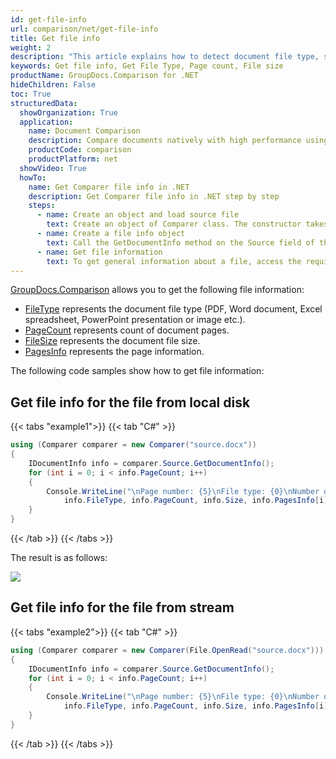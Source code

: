 ```yaml
---
id: get-file-info
url: comparison/net/get-file-info
title: Get file info
weight: 2
description: "This article explains how to detect document file type, size and calculate pages count when annotate documents or images with GroupDocs.Comparison."
keywords: Get file info, Get File Type, Page count, File size
productName: GroupDocs.Comparison for .NET
hideChildren: False
toc: True
structuredData:
  showOrganization: True
  application:
    name: Document Comparison
    description: Compare documents natively with high performance using C# language and GroupDocs.Comparison for .NET
    productCode: comparison
    productPlatform: net
  showVideo: True
  howTo:
    name: Get Comparer file info in .NET
    description: Get Comparer file info in .NET step by step
    steps:
      - name: Create an object and load source file
        text: Create an object of Comparer class. The constructor takes the source file path parameter. You may specify absolute or relative file path as per your requirements.
      - name: Create a file info object
        text: Call the GetDocumentInfo method on the Source field of the comparer object and assign the result to file info object of IDocumentInfo class.
      - name: Get file information
        text: To get general information about a file, access the required field using the file info object. To get information about a particular page, use the PagesInfo field with the required page index and access the required field after that.
---
```


[GroupDocs.Comparison](https://products.groupdocs.com/comparison/net) allows you to get the following file information:

*   [FileType](https://reference.groupdocs.com/net/comparison/groupdocs.comparison.interfaces/idocumentinfo/properties/filetype) represents the document file type (PDF, Word document, Excel spreadsheet, PowerPoint presentation or image etc.).
*   [PageCount](https://reference.groupdocs.com/net/comparison/groupdocs.comparison.interfaces/idocumentinfo/properties/pagecount) represents count of document pages.
*   [FileSize](https://reference.groupdocs.com/net/comparison/groupdocs.comparison.interfaces/idocumentinfo/properties/size) represents the document file size.
*   [PagesInfo](https://reference.groupdocs.com/comparison/net/groupdocs.comparison.result/pageinfo) represents the page information.

The following code samples show how to get file information:

## Get file info for the file from local disk

{{< tabs "example1">}}
{{< tab "C#" >}}
```csharp
using (Comparer comparer = new Comparer("source.docx"))
{
    IDocumentInfo info = comparer.Source.GetDocumentInfo();
    for (int i = 0; i < info.PageCount; i++)
    {
        Console.WriteLine("\nPage number: {5}\nFile type: {0}\nNumber of pages: {1}\nDocument size: {2} bytes\nWidth: {3}\nHeight: {4} ",
            info.FileType, info.PageCount, info.Size, info.PagesInfo[i].Width, info.PagesInfo[i].Height, i + 1);
    }
}
```
{{< /tab >}}
{{< /tabs >}}

The result is as follows:

![](/comparison/net/images/get-file-info.png)

## Get file info for the file from stream

{{< tabs "example2">}}
{{< tab "C#" >}}
```csharp
using (Comparer comparer = new Comparer(File.OpenRead("source.docx")))
{
    IDocumentInfo info = comparer.Source.GetDocumentInfo();
    for (int i = 0; i < info.PageCount; i++)
    {
        Console.WriteLine("\nPage number: {5}\nFile type: {0}\nNumber of pages: {1}\nDocument size: {2} bytes\nWidth: {3}\nHeight: {4} ",
            info.FileType, info.PageCount, info.Size, info.PagesInfo[i].Width, info.PagesInfo[i].Height, i + 1);
    }
}
```
{{< /tab >}}
{{< /tabs >}}
